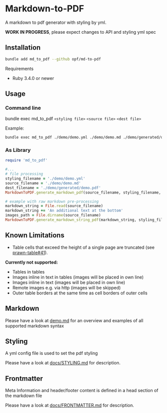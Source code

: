 # Markdown-to-PDF

A markdown to pdf generator with styling by yml.

**WORK IN PROGRESS**, please expect changes to API and styling yml spec

## Installation

```bash
bundle add md_to_pdf --github opf/md-to-pdf
```

Requirements

* Ruby 3.4.0 or newer

## Usage

### Command line

bundle exec md_to_pdf `<styling file>` `<source file>` `<dest file>`

Example:

```bash
bundle exec md_to_pdf ./demo/demo.yml ./demo/demo.md ./demo/generated/demo.pdf
```

### As Library

```ruby
require 'md_to_pdf'

#...
# file processing
styling_filename = './demo/demo.yml'
source_filename = './demo/demo.md'
dest_filename = './demo/generated/demo.pdf'
MarkdownToPDF.generate_markdown_pdf(source_filename, styling_filename, dest_filename)

# example with raw markdown pre-processing
markdown_string = File.read(source_filename)
markdown_string += 'An additional text at the bottom'
images_path = File.dirname(source_filename)
MarkdownToPDF.generate_markdown_string_pdf(markdown_string, styling_filename, images_path, dest_filename)
```
## Known Limitations

* Table cells that exceed the height of a single page are truncated (see [prawn-table#41](https://github.com/prawnpdf/prawn-table/issues/41)).   

**Currently not supported:**

* Tables in tables
* Images inline in text in tables (images will be placed in own line)
* Images inline in text (images will be placed in own line)
* Remote images e.g. via http (images will be skipped)
* Outer table borders at the same time as cell borders of outer cells
  

## Markdown

Please have a look at [demo.md](./demo/demo.md) for an overview and examples of all supported markdown syntax

## Styling

A yml config file is used to set the pdf styling

Please have a look at [docs/STYLING.md](docs/STYLING.md) for description.

## Frontmatter

Meta Information and header/footer content is defined in a head section of the markdown file

Please have a look at [docs/FRONTMATTER.md](docs/FRONTMATTER.md) for description.
